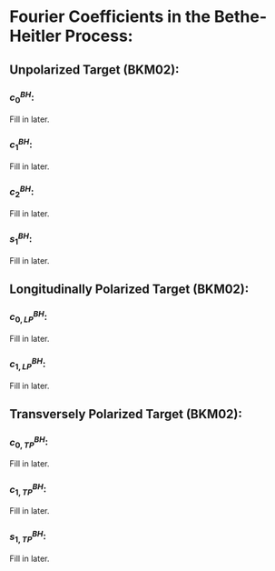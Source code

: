 # Fourier Coefficients in the Bethe-Heitler Process:



## Unpolarized Target (BKM02):

### $c_{0}^{BH}$:

Fill in later.

### $c_{1}^{BH}$:

Fill in later.

### $c_{2}^{BH}$:

Fill in later.

### $s_{1}^{BH}$:

Fill in later.

## Longitudinally Polarized Target (BKM02):

### $c_{0, LP}^{BH}$:

Fill in later.

### $c_{1, LP}^{BH}$:

Fill in later.

## Transversely Polarized Target (BKM02):

### $c_{0, TP}^{BH}$:

Fill in later.

### $c_{1, TP}^{BH}$:

Fill in later.

### $s_{1, TP}^{BH}$:

Fill in later.